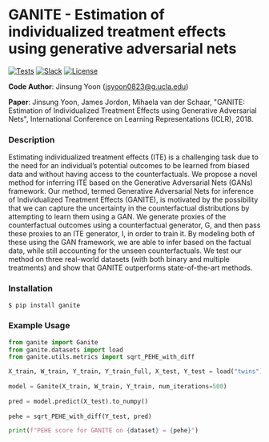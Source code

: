# GANITE - Estimation of individualized treatment effects using generative adversarial nets

[![Tests](https://github.com/vanderschaarlab/mlforhealthlabpub/actions/workflows/test_ganite.yml/badge.svg)](https://github.com/vanderschaarlab/mlforhealthlabpub/actions/workflows/test_ganite.yml)
[![Slack](https://img.shields.io/badge/chat-on%20slack-7A5979.svg)](https://vanderschaarlab.slack.com/messages/general)
[![License](https://img.shields.io/badge/License-BSD%203--Clause-blue.svg)](https://github.com/vanderschaarlab/mlforhealthlabpub/blob/main/LICENSE.md)


**Code Author**: Jinsung Yoon (jsyoon0823@g.ucla.edu)


**Paper**: Jinsung Yoon, James Jordon, Mihaela van der Schaar, "GANITE: Estimation of Individualized Treatment Effects using Generative Adversarial Nets",
 International Conference on Learning Representations (ICLR), 2018.

### Description

Estimating individualized treatment effects (ITE) is a challenging task due to the need for an individual’s potential outcomes to be learned from biased data and
without having access to the counterfactuals. We propose a novel method for inferring ITE based on the Generative Adversarial Nets (GANs) framework. Our method, termed Generative Adversarial Nets for inference of Individualized Treatment Effects (GANITE), is motivated by the possibility that we can capture the
uncertainty in the counterfactual distributions by attempting to learn them using a GAN. We generate proxies of the counterfactual outcomes using a counterfactual
generator, G, and then pass these proxies to an ITE generator, I, in order to train it. By modeling both of these using the GAN framework, we are able to infer
based on the factual data, while still accounting for the unseen counterfactuals. We test our method on three real-world datasets (with both binary and multiple
treatments) and show that GANITE outperforms state-of-the-art methods.

### Installation

```bash
$ pip install ganite
```



### Example Usage


```python
from ganite import Ganite
from ganite.datasets import load
from ganite.utils.metrics import sqrt_PEHE_with_diff

X_train, W_train, Y_train, Y_train_full, X_test, Y_test = load("twins")
 
model = Ganite(X_train, W_train, Y_train, num_iterations=500)
 
pred = model.predict(X_test).to_numpy()
 
pehe = sqrt_PEHE_with_diff(Y_test, pred)

print(f"PEHE score for GANITE on {dataset} = {pehe}")
```

